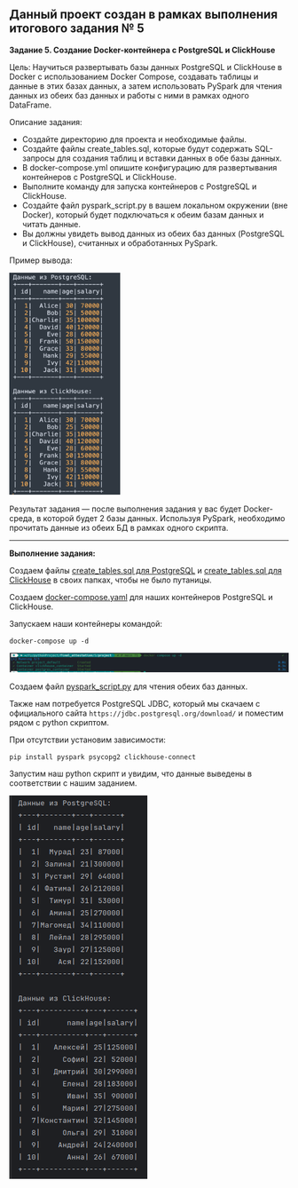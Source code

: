 **Данный проект создан в рамках выполнения итогового задания № 5**
---
**Задание 5. Создание Docker-контейнера с PostgreSQL и ClickHouse**

Цель: Научиться развертывать базы данных PostgreSQL и ClickHouse в Docker с использованием Docker Compose, создавать таблицы и данные в этих базах данных, а затем использовать PySpark для чтения данных из обеих баз данных и работы с ними в рамках одного DataFrame.

Описание задания: <br>
*	Создайте директорию для проекта и необходимые файлы.
*	Создайте файлы create_tables.sql, которые будут содержать SQL-запросы для создания таблиц и вставки данных в обе базы данных.
*	В docker-compose.yml опишите конфигурацию для развертывания контейнеров с PostgreSQL и ClickHouse.
*	Выполните команду для запуска контейнеров с PostgreSQL и ClickHouse.
*	Создайте файл pyspark_script.py в вашем локальном окружении (вне Docker), который будет подключаться к обеим базам данных и читать данные.
*	Вы должны увидеть вывод данных из обеих баз данных (PostgreSQL и ClickHouse), считанных и обработанных PySpark. <br>

Пример вывода: 
 
<img src="https://github.com/Mahach22/final_attestation/blob/main/5/0.primer.png" width="200" height="400">

Результат задания — после выполнения задания у вас будет Docker-среда, в которой будет 2 базы данных. Используя PySpark, необходимо прочитать данные из обеих БД в рамках одного скрипта.



---

**Выполнение задания:** <br>

Создаем файлы [create_tables.sql для PostgreSQL](https://github.com/Mahach22/final_attestation/blob/main/5/project/postgresql/create_tables.sql) и [create_tables.sql для ClickHouse](https://github.com/Mahach22/final_attestation/blob/main/5/project/clickhouse/create_tables.sql) в своих папках, чтобы не было путаницы. <br>

Создаем [docker-compose.yaml](https://github.com/Mahach22/final_attestation/blob/main/5/project/docker-compose.yaml) для наших контейнеров PostgreSQL и ClickHouse.

Запускаем наши контейнеры командой:
```
docker-compose up -d
```
![compose up](https://github.com/Mahach22/final_attestation/blob/main/5/1.compose-up.png)

Создаем файл [pyspark_script.py](https://github.com/Mahach22/final_attestation/blob/main/5/project/pyspark_script.py) для чтения обеих баз данных. <br>

Также нам потребуется PostgreSQL JDBC, который мы скачаем с официального сайта `https://jdbc.postgresql.org/download/` и поместим рядом с python скриптом. <br>

При отсутствии установим зависимости:
```
pip install pyspark psycopg2 clickhouse-connect
```
Запустим наш python скрипт и увидим, что данные выведены в соответствии с нашим заданием. <br>

![result](https://github.com/Mahach22/final_attestation/blob/main/5/2.result_py_script.png)
